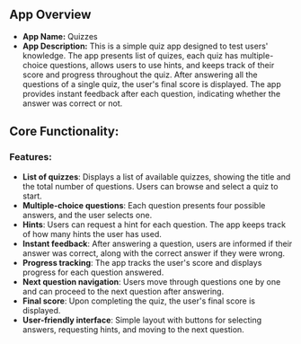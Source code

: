 ## App Overview
- **App Name:** Quizzes
- **App Description:** This is a simple quiz app designed to test users' knowledge. The app presents list of quizes, each quiz has multiple-choice questions, allows users to use hints, and keeps track of their score and progress throughout the quiz. After answering all the questions of a single quiz, the user's final score is displayed. The app provides instant feedback after each question, indicating whether the answer was correct or not.


## Core Functionality:

### Features:
- **List of quizzes**: Displays a list of available quizzes, showing the title and the total number of questions. Users can browse and select a quiz to start.
- **Multiple-choice questions**: Each question presents four possible answers, and the user selects one.
- **Hints**: Users can request a hint for each question. The app keeps track of how many hints the user has used.
- **Instant feedback**: After answering a question, users are informed if their answer was correct, along with the correct answer if they were wrong.
- **Progress tracking**: The app tracks the user's score and displays progress for each question answered.
- **Next question navigation**: Users move through questions one by one and can proceed to the next question after answering.
- **Final score**: Upon completing the quiz, the user's final score is displayed.
- **User-friendly interface**: Simple layout with buttons for selecting answers, requesting hints, and moving to the next question.

